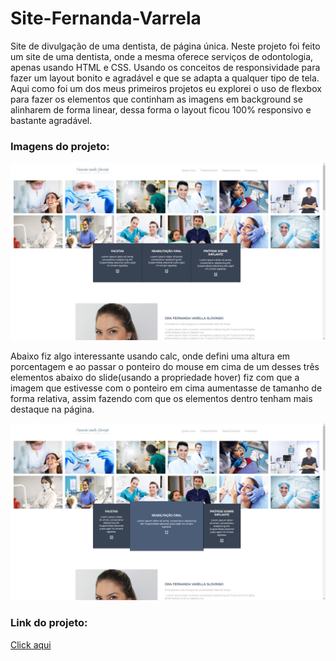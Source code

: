 # Site-Fernanda-Varrela
Site de divulgação de uma dentista, de página única.
Neste projeto foi feito um site de uma dentista, onde a mesma oferece serviços de odontologia, apenas usando HTML e CSS. Usando os conceitos de responsividade para fazer um layout bonito e agradável e que se adapta a qualquer tipo de tela. Aqui como foi um dos meus primeiros projetos eu explorei o uso de flexbox para fazer os elementos que continham as imagens em background se alinharem de forma linear, dessa forma o layout ficou 100% responsivo e bastante agradável.

<h3>Imagens do projeto:</h3>
<img src="https://github.com/sian19/Site-Fernanda-Varrela/blob/master/images/Img-projeto.png">

<p>Abaixo fiz algo interessante usando calc, onde defini uma altura em porcentagem e ao passar o ponteiro do mouse em cima  de um desses três elementos abaixo do slide(usando a propriedade hover) fiz com que a imagem que estivesse com o ponteiro em cima aumentasse de tamanho de forma relativa, assim fazendo com que os elementos dentro tenham mais destaque na página.</p>

<img src="https://github.com/sian19/Site-Fernanda-Varrela/blob/master/images/Img-projeto_2.png">

<h3>Link do projeto:</h3>
<a href="https://site-fernanda-varrela.vercel.app/">Click aqui</a>
